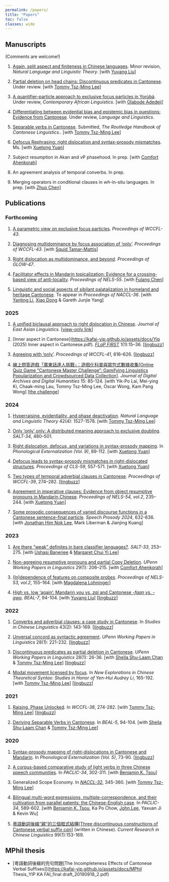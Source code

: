 ```yaml
---
permalink: /papers/
title: "Papers"
toc: false
classes: wide
---
```


## Manuscripts
(Comments are welcome!)

1. [Again, split aspect and finiteness in Chinese languages](https://lingbuzz.net/lingbuzz/008780). Minor revision, *Natural Language and Linguistic Theory*. [with [Yuyang Liu](https://yuyliu.github.io/)]

1. [Partial deletion on head chains: Discontinuous predicates in Cantonese](https://ling.auf.net/lingbuzz/008420). Under review. [with [Tommy Tsz-Ming Lee](https://tszminglee.github.io/)]

1. [A quantifier-particle approach to exclusive focus particles in Yorùbá](https://lingbuzz.net/lingbuzz/008470). Under review, *Contemporary African Linguistics*. [with [
Olabode Adedeji](https://bodeadedeji.github.io/)]


1. [Differentiating between evidential bias and epistemic bias in questions: Evidence from Cantonese](https://lingbuzz.net/lingbuzz/008751). Under review, *Language and Linguistics*. 

1. [Separable verbs in Cantonese](https://ling.auf.net/lingbuzz/008731). Submitted, *The Routledge Handbook of Cantonese Linguistics.*. [with [Tommy Tsz-Ming Lee](https://tszminglee.github.io/)]

1. [Defocus Rephrasing: right dislocation and syntax-prosody mismatches](https://lingbuzz.net/lingbuzz/009398). Ms. [with [Xuetong Yuan](https://www.xuetongyuan.org/)]

1. Subject resumption in Akan and *v*P phasehood. In prep. [with [Comfort Ahenkorah](https://ling.yale.edu/people/comfort-ahenkorah)]

1. An agreement analysis of temporal converbs. In prep.

1. Merging operators in conditional clauses in *wh*-in-situ languages. In prep. [with [Zhuo Chen](https://www.zhuochenlinguist.com/)]

## Publications

### Forthcoming

1. [A parametric view on exclusive focus particles](https://lingbuzz.net/lingbuzz/009358). *Proceedings of WCCFL-43*.
   
1. [Diagnosing multidominance by focus association of ‘only’](https://lingbuzz.net/lingbuzz/009304). *Proceedings of WCCFL-43*. [with [Squid Tamar-Mattis](https://campuspress.yale.edu/squidtm/)]

1.  [Right dislocation as multidominance, and beyond](https://lingbuzz.net/lingbuzz/009305). *Proceedings of GLOW-47*.

1. [Facilitator effects in Mandarin topicalization: Evidence for a crossing-based view of anti-locality](https://lingbuzz.net/lingbuzz/009066). *Proceedings of NELS-55*. [with [Fulang Chen](https://sites.google.com/view/fulang-chen/)]

1. [Linguistic and social aspects of sibilant palatalization in homeland and heritage Cantonese](https://ling.auf.net/lingbuzz/008415). To appear in *Proceedings of NACCL-36*. [with [Yanting Li](https://sites.google.com/uci.edu/yantingli/home), [Xiao Dong](https://ealc.indiana.edu/people/dong-xiao.html) & Gareth Junjie Yang]




### 2025

1. [A unified biclausal approach to right dislocation in Chinese](https://link.springer.com/article/10.1007/s10831-025-09307-2). *Journal of East Asian Linguistics*.  [[view-only link](https://rdcu.be/eIwd8)]

1. [Inner aspect in Cantonese](https://kafai-yip.github.io/assets/docs/Yip (2025) Inner aspect in Cantonese.pdf). *[FLaP FIRST](https://doi.org/10.5281/zenodo.15461747)* 1(1):15–36. [[lingbuzz](https://lingbuzz.net/lingbuzz/008705)]
   
1. [Agreeing with ‘only’](https://www.lingref.com/cpp/wccfl/41/abstract3797.html). *Proceedings of WCCFL-41*, 616–626. [[lingbuzz](https://ling.auf.net/lingbuzz/007525)]

1. [線上問答遊戲「廣東話達人挑戰」：遊戲化科普與眾包式數據收集[Online Quiz Game “Cantonese Master Challenge”: Gamifying Linguistics Popularization and Crowdsourced Data Collection]](https://doi.org/10.6853/DADH.202504_(15).0003). *Journal of Digital Archives and Digital Humanities* 15: 85-124. [with Yik-Po Lai, Mei-ying Ki, Chaak-ming Lau, Tommy Tsz-Ming Lee, Oscar Wong, Kam Pang Wong] [[the challenge](https://docs.google.com/forms/d/e/1FAIpQLSftNvAKn8IwvlxxQcL8PgGEQM9qg91dghH5fjC7-Wri7dIVSA/viewform)]

### 2024


1. [Hyperraising, evidentiality, and phase deactivation](https://doi.org/10.1007/s11049-023-09604-2). *Natural Language and Linguistic Theory* 42(4): 1527-1578. [with [Tommy Tsz-Ming Lee](https://tszminglee.github.io/)]

1. [Only ‘only’ only: A distributed meaning approach to exclusive doubling](https://doi.org/10.3765/kz03tp98). *SALT-34*, 480–501.

1. [Right dislocation, defocus, and variations in syntax-prosody mapping](https://sapporo-u.repo.nii.ac.jp/records/2000123). In *Phonological Externalization (Vol. 9)*, 89-112. [with [Xuetong Yuan](https://www.xuetongyuan.org/)]

1. [Defocus leads to syntax-prosody mismatches in right-dislocated structures](https://ling.auf.net/lingbuzz/007505). *Proceedings of CLS-59*, 557-571. [with [Xuetong Yuan](https://kathyuan28.github.io/)]

1. [Two types of temporal adverbial clauses in Cantonese](https://www.lingref.com/cpp/wccfl/39/abstract3689.html). *Proceedings of WCCFL-39*, 274–282. [[lingbuzz](https://ling.auf.net/lingbuzz/006288)]

1. [Agreement in imperative clauses: Evidence from object resumptive pronouns in Mandarin Chinese](https://lingbuzz.net/lingbuzz/008248). *Proceedings of NELS-54, vol.2*, 235–244. [with [Xuetong Yuan](https://kathyuan28.github.io/)]

1. [Some prosodic consequences of varied discourse functions in a Cantonese sentence-final particle](https://www.isca-archive.org/speechprosody_2024/lee24b_speechprosody.html). *Speech Prosody 2024*, 632-636. [with [Jonathan Him Nok Lee](https://www.ling.upenn.edu/~jonhnlee/), Mark Liberman & Jianjing Kuang]

### 2023

1. [Are there “weak” definites in bare classifier languages?](https://doi.org/10.3765/56xkxm29). *SALT-33*, 253–275. [with [Ushasi Banerjee](https://ling.yale.edu/people/ushasi-banerjee) & [Margaret Chui Yi Lee](https://linguistics.uconn.edu/person/margaret-chui-yi-lee/)]

1. [Non-agreeing resumptive pronouns and partial Copy Deletion](https://repository.upenn.edu/handle/20.500.14332/58734). *UPenn Working Papers in Linguistics* 29(1): 206–215. [with [Comfort Ahenkorah](https://ling.yale.edu/people/comfort-ahenkorah)]

1. [(In)dependence of features on composite probes](https://ling.auf.net/lingbuzz/007530). *Proceedings of NELS-53, vol.2*, 155–164. [with [Magdalena Lohninger](https://lenalohninger.wordpress.com/)]

1. [High vs. low ‘again’: Mandarin *you* vs. *zai* and Cantonese *-faan* vs. *-gwo*](https://kb.osu.edu/bitstream/handle/1811/103526/BEAL_v7_Liu_Yip_94.pdf?sequence=1&isAllowed=y). *BEAL-7*, 94-104. [with [Yuyang Liu](https://ling.yale.edu/people/yuyang-liu)] [[lingbuzz](https://ling.auf.net/lingbuzz/007549)]

### 2022

1. [Converbs and adverbial clauses: a case study in Cantonese](https://sciendo.com/article/10.2478/scl-2022-0006). In *Studies in Chinese Linguistics* 43(2): 143-169. [[lingbuzz](https://ling.auf.net/lingbuzz/006569)]

1. [Unversal concord as syntactic agreement](https://repository.upenn.edu/pwpl/vol28/iss1/25/). *UPenn Working Papers in Linguistics* 28(1): 221-232. [[lingbuzz](https://ling.auf.net/lingbuzz/006299)]

1. [Discontinuous predicates as partial deletion in Cantonese](https://repository.upenn.edu/pwpl/vol28/iss1/5/). *UPenn Working Papers in Linguistics* 28(1): 26-36. [with [Sheila Shu-Laam Chan](https://sheilaslchan.github.io/) & [Tommy Tsz-Ming Lee](https://tszminglee.github.io/)] [[lingbuzz](https://ling.auf.net/lingbuzz/006283)]

1. [Modal movement licensed by focus](https://www.jbe-platform.com/content/books/9789027258175-la.272.06yip). In *New Explorations in Chinese Theoretical Syntax: Studies in Honor of Yen-Hui Audrey Li*, 165-192.  [with [Tommy Tsz-Ming Lee](https://tszminglee.github.io/)] [[lingbuzz](https://ling.auf.net/lingbuzz/006281)]

### 2021

1. [Raising, Phase Unlocked](http://www.lingref.com/cpp/wccfl/38/abstract3572.html). In *WCCFL-38*, 274-282. [with [Tommy Tsz-Ming Lee](https://tszminglee.github.io/)] [[lingbuzz](https://ling.auf.net/lingbuzz/006280)]

1. [Deriving Separable Verbs in Cantonese](https://kb.osu.edu/handle/1811/92948). In *BEAL-5*, 94-104. [with [Sheila Shu-Laam Chan](https://sheilaslchan.github.io/) & [Tommy Tsz-Ming Lee](https://tszminglee.github.io/)]

### 2020 

1. [Syntax-prosody mapping of right-dislocations in Cantonese and Mandarin](https://sapporo-u.repo.nii.ac.jp/?action=repository_uri&item_id=7728&file_id=22&file_no=1). In *Phonological Externalization (Vol. 5)*, 73-90. [[lingbuzz](https://ling.auf.net/lingbuzz/007506)]

1. [A corpus-based comparative study of light verbs in three Chinese speech communities](https://aclanthology.org/2020.paclic-1.35/). In *PACLIC-34*, 302-311. [with [Benjamin K. Tsou](https://lt.cityu.edu.hk/People/Peop_peopleProfile.asp?peop_rkcl=1&peop_StfID=134)]

1. Generalized Scope Economy. In [*NACCL-32*](https://drive.google.com/drive/folders/1OmSblMCKfrwF36JopSRAaa8RErgqCThY), 345-360. [with [Tommy Tsz-Ming Lee](https://tszminglee.github.io/)]

1. [Bilingual multi-word expressions, multiple-correspondence, and their cultivation from parallel patents: the Chinese-English case](https://aclanthology.org/2020.paclic-1.68/). In *PACLIC-34*, 589-602. [with [Benjamin K. Tsou](https://lt.cityu.edu.hk/People/Peop_peopleProfile.asp?peop_rkcl=1&peop_StfID=134), Ka Po Chow, [John Lee](http://www2.lt.cityu.edu.hk/~jsylee/), Yaxuan Ji & Kevin Wu]

1. [粵語動詞後綴“親”的三個框式結構[Three discontinuous constructions of Cantonese verbal suffix *can*]](http://www.cuhk.edu.hk/ics/clrc/crcl_99_1/yip.pdf) (written in Chinese). *Current Research in Chinese Linguistics* 99(1):153-169.


## MPhil thesis
- [粵語動詞後綴的完句問題[The Incompleteness Effects of Cantonese Verbal Suffixes]](https://kafai-yip.github.io/assets/docs/MPhil Thesis_YIP KA FAI_final draft_20190918_2.pdf)
